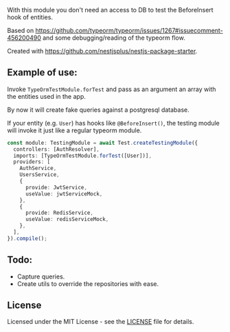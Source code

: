 With this module you don't need an access to DB to test the BeforeInsert hook of entities.

Based on https://github.com/typeorm/typeorm/issues/1267#issuecomment-456200490 and some debugging/reading of the typeorm flow.

Created with https://github.com/nestjsplus/nestjs-package-starter.

## Example of use:

Invoke `TypeOrmTestModule.forTest` and pass as an argument an array with the entities used in the app.

By now it will create fake queries against a postgresql database.

If your entity (e.g. `User`) has hooks like `@BeforeInsert()`, the testing module will invoke it just like a regular typeorm module.

```ts
const module: TestingModule = await Test.createTestingModule({
  controllers: [AuthResolver],
  imports: [TypeOrmTestModule.forTest([User])],
  providers: [
    AuthService,
    UsersService,
    {
      provide: JwtService,
      useValue: jwtServiceMock,
    },
    {
      provide: RedisService,
      useValue: redisServiceMock,
    },
  ],
}).compile();
```

## Todo:

- Capture queries.
- Create utils to override the repositories with ease.

## License

Licensed under the MIT License - see the [LICENSE](LICENSE) file for details.